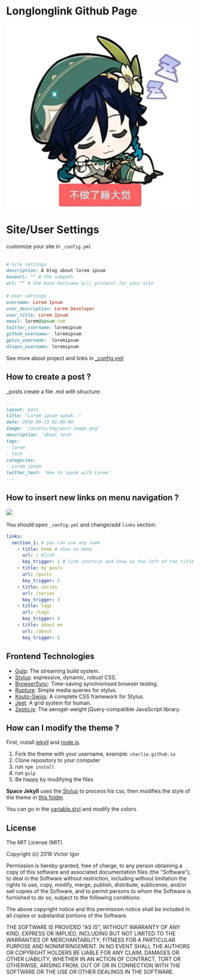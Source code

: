 # Longlonglink Github Page

![](https://github.com/longlonglink/longlonglink.github.io/blob/main/assets/img/sharding-gerenciamento-usuarios/sleep.jpg)

# Site/User Settings

customize your site in ``_config.yml``

```ruby

# Site settings
description: A blog about lorem ipsum
baseurl: "" # the subpath
url: "" # the base hostname &/|| protocol for your site

# User settings
username: Lorem Ipsum
user_description: Lorem Developer
user_title: Lorem Ipsum
email: lorem@ipsum.com
twitter_username: loremipsum
github_username:  loremipsum
gplus_username:  loremipsum
disqus_username: loremipsum

```

See more about project and links in [_config.yml](./_config.yml)

## How to create a post ?

_posts create a file .md with structure:

```md
---
layout: post
title: "Lorem ipsum speak.."
date: 2016-09-13 01:00:00
image: '/assets/img/post-image.png'
description: 'about tech'
tags:
- lorem
- tech
categories:
- Lorem ipsum
twitter_text: 'How to speak with Lorem'
---
```

## How to insert new links on menu navigation ?

![](https://github.com/victorvoid/space-jekyll-template/blob/master/src/img/menu.png)

You should open `_config.yml` and change/add `links` section:

```yaml
links:
  section_1: # you can use any name
    - title: home # show on menu
      url: / #link
      key_trigger: 1 # link shortcut and show on the left of the title
    - title: my posts
      url: /posts
      key_trigger: 2
    - title: series
      url: /series
      key_trigger: 3
    - title: tags
      url: /tags
      key_trigger: 4
    - title: about me
      url: /about
      key_trigger: 5
```

Frontend Technologies
---------------------
* [Gulp](https://gulpjs.com/): The streaming build system.
* [Stylus](http://stylus-lang.com/): expressive, dynamic, robust CSS.
* [BrowserSync](https://www.browsersync.io/): Time-saving synchronised browser testing.
* [Rupture](https://github.com/jescalan/rupture): Simple media queries for stylus.
* [Kouto-Swiss](http://kouto-swiss.io/): A complete CSS framework for Stylus.
* [Jeet](http://jeet.gs/): A grid system for human.
* [Zepto.js](http://zeptojs.com/): The aerogel-weight jQuery-compatible JavaScript library.

## How can I modify the theme ?

First, install [jekyll](https://jekyllrb.com/) and [node.js](https://nodejs.org/).

1. Fork the theme with your username, example: `charlie.github.io`
2. Clone repository to your computer
3. run `npm install`
4. run `gulp`
5. Be happy by modifying the files

**Space Jekyll** uses the [Stylus](http://stylus-lang.com/) to process his css, then modifies the style of the theme in [this folder](https://github.com/victorvoid/space-jekyll-template/tree/master/src/styl).

You can go in the [variable.styl](https://github.com/victorvoid/space-jekyll-template/blob/master/src/styl/_variables.styl) and modify the colors. 


## License
The MIT License (MIT)

Copyright (c) 2016 Victor Igor

Permission is hereby granted, free of charge, to any person obtaining a copy
of this software and associated documentation files (the "Software"), to deal
in the Software without restriction, including without limitation the rights
to use, copy, modify, merge, publish, distribute, sublicense, and/or sell
copies of the Software, and to permit persons to whom the Software is
furnished to do so, subject to the following conditions:

The above copyright notice and this permission notice shall be included in all
copies or substantial portions of the Software.

THE SOFTWARE IS PROVIDED "AS IS", WITHOUT WARRANTY OF ANY KIND, EXPRESS OR
IMPLIED, INCLUDING BUT NOT LIMITED TO THE WARRANTIES OF MERCHANTABILITY,
FITNESS FOR A PARTICULAR PURPOSE AND NONINFRINGEMENT. IN NO EVENT SHALL THE
AUTHORS OR COPYRIGHT HOLDERS BE LIABLE FOR ANY CLAIM, DAMAGES OR OTHER
LIABILITY, WHETHER IN AN ACTION OF CONTRACT, TORT OR OTHERWISE, ARISING FROM,
OUT OF OR IN CONNECTION WITH THE SOFTWARE OR THE USE OR OTHER DEALINGS IN THE
SOFTWARE.
